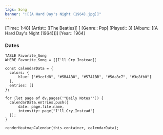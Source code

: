 ```yaml
---
tags: Song  
banner: "![[A Hard Day's Night (1964).jpg]]"
---
```

[Time:: 1:48]
[Artist:: [[The Beatles]] ]
[Genre:: Pop]
[Played:: 3]
[Album:: [[A Hard Day's Night (1964)]]]
[Year:: 1964]
### Dates
````dataview
TABLE Favorite_Song
WHERE Favorite_Song = [[I'll Cry Instead]]
````
  ```dataviewjs
const calendarData = { 
	colors: { 
		blue: ["#9ccfd8", "#5BAAB8", "#57A1BB", "#5da8c7", "#3e8fb0"] 
	}, 
	entries: [] 
}; 

for (let page of dv.pages('"Daily Notes"')) { 
	calendarData.entries.push({ 
		date: page.file.name, 
		intensity: page["I'll_Cry_Instead"]
	}); 
} 

renderHeatmapCalendar(this.container, calendarData);
```
